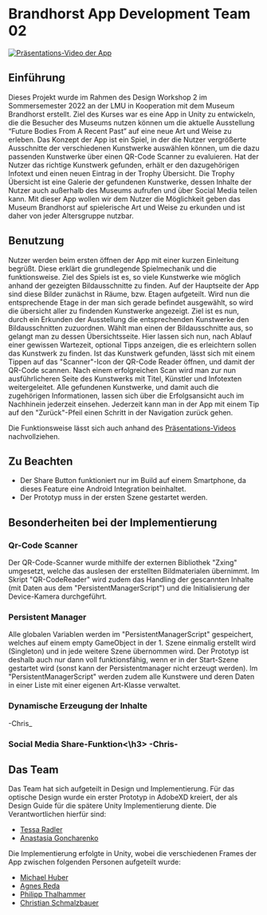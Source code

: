<h1>Brandhorst App Development Team 02</h1>

[![Präsentations-Video der App](http://img.youtube.com/vi/0tWduAJYHak/0.jpg)](http://www.youtube.com/watch?v=0tWduAJYHak)

<h2>Einführung</h2>
Dieses Projekt wurde im Rahmen des Design Workshop 2 im Sommersemester 2022 an der LMU in Kooperation mit dem Museum Brandhorst erstellt. Ziel des Kurses war es eine App in Unity zu entwickeln, die die Besucher des Museums nutzen können um die aktuelle Ausstellung “Future Bodies From A Recent Past” auf eine neue Art und Weise zu erleben. 
Das Konzept der App ist ein Spiel, in der die Nutzer vergrößerte Ausschnitte der verschiedenen Kunstwerke auswählen können, um die dazu passenden Kunstwerke über einen QR-Code Scanner zu evaluieren. Hat der Nutzer das richtige Kunstwerk gefunden, erhält er den dazugehörigen Infotext und einen neuen Eintrag in der Trophy Übersicht. Die Trophy Übersicht ist eine Galerie der gefundenen Kunstwerke, dessen Inhalte der Nutzer auch außerhalb des Museums aufrufen und über Social Media teilen kann. Mit dieser App wollen wir dem Nutzer die Möglichkeit geben das Museum Brandhorst auf spielerische Art und Weise zu erkunden und ist daher von jeder Altersgruppe nutzbar.

<h2>Benutzung</h2>
Nutzer werden beim ersten öffnen der App mit einer kurzen Einleitung begrüßt. Diese erklärt die grundlegende Spielmechanik und die funktionsweise. Ziel des Spiels ist es, so viele Kunstwerke wie möglich anhand der gezeigten Bildausschnitte zu finden. Auf der Hauptseite der App sind diese Bilder zunächst in Räume, bzw. Etagen aufgeteilt. Wird nun die entsprechende Etage in der man sich gerade befindet ausgewählt, so wird die übersicht aller zu findenden Kunstwerke angezeigt. Ziel ist es nun, durch ein Erkunden der Ausstellung die entsprechenden Kunstwerke den Bildausschnitten zuzuordnen. Wählt man einen der Bildausschnitte aus, so gelangt man zu dessen Übersichtsseite. Hier lassen sich nun, nach Ablauf einer gewissen Wartezeit, optional Tipps anzeigen, die es erleichtern sollen das Kunstwerk zu finden. Ist das Kunstwerk gefunden, lässt sich mit einem Tippen auf das "Scanner"-Icon der QR-Code Reader öffnen, und damit der QR-Code scannen. Nach einem erfolgreichen Scan wird man zur nun ausführlicheren Seite des Kunstwerks mit Titel, Künstler und Infotexten weitergeleitet. Alle gefundenen Kunstwerke, und damit auch die zugehörigen Informationen, lassen sich über die Erfolgsansicht auch im Nachhinein jederzeit einsehen. Jederzeit kann man in der App mit einem Tip auf den "Zurück"-Pfeil einen Schritt in der Navigation zurück gehen.

Die Funktionsweise lässt sich auch anhand des [Präsentations-Videos](http://www.youtube.com/watch?v=0tWduAJYHak) nachvollziehen.

<h2>Zu Beachten</h2>

- Der Share Button funktioniert nur im Build auf einem Smartphone, da dieses Feature eine Android Integration beinhaltet.
- Der Prototyp muss in der ersten Szene gestartet werden.

<h2>Besonderheiten bei der Implementierung</h2>
<h3>Qr-Code Scanner</h3>
Der QR-Code-Scanner wurde mithilfe der externen Bibliothek "Zxing" umgesetzt, welche das auslesen der erstellten Bildmaterialen übernimmt. Im Skript "QR-CodeReader" wird zudem das Handling der gescannten Inhalte (mit Daten aus dem "PersistentManagerScript") und die Initialisierung der Device-Kamera durchgeführt.

<h3>Persistent Manager</h3>
Alle globalen Variablen werden im "PersistentManagerScript" gespeichert, welches auf einem empty GameObject in der 1. Szene einmalig erstellt wird (Singleton) und in jede weitere Szene übernommen wird. Der Prototyp ist deshalb auch nur dann voll funktionsfähig, wenn er in der Start-Szene gestartet wird (sonst kann der Persistentmanager nicht erzeugt werden). Im "PersistentManagerScript" werden zudem alle Kunstwere und deren Daten in einer Liste mit einer eigenen Art-Klasse verwaltet.

<h3>Dynamische Erzeugung der Inhalte</h3>
-Chris_

<h3>Social Media Share-Funktion<\h3>
-Chris-

<h2>Das Team</h2>
Das Team hat sich aufgeteilt in Design und Implementierung. Für das optische Design wurde ein erster Prototyp in AdobeXD kreiert, der als Design Guide für die spätere Unity Implementierung diente. Die Verantwortlichen hierfür sind:

* [Tessa Radler](mailto:t.radler@campus.lmu.de)
* [Anastasia Goncharenko](mailto:a.goncharenko@campus.lmu.de)

Die Implementierung erfolgte in Unity, wobei die verschiedenen Frames der App zwischen folgenden Personen aufgeteilt wurde: 
* [Michael Huber](mailto:mi.huber@campus.lmu.de)
* [Agnes Reda](mailto:A.Reda@campus.lmu.de)
* [Philipp Thalhammer](mailto:Philipp.Thalhammer@campus.lmu.de)
* [Christian Schmalzbauer](mailto:c.schmalzbauer@campus.lmu.de)

